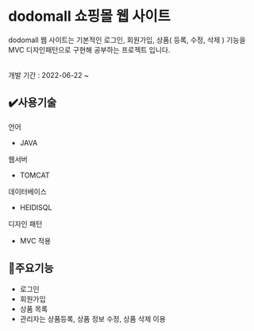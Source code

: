 # dodomall 쇼핑몰 웹 사이트 

dodomall 웹 사이트는 기본적인 로그인, 회원가입, 상품( 등록, 수정, 삭제 ) 기능을 MVC 디자인패턴으로 구현해 공부하는 프로젝트 입니다.

<br>
개발 기간 : 2022-06-22 ~

## :heavy_check_mark:사용기술 

언어 
* JAVA 

웹서버
* TOMCAT

데이터베이스
* HEIDISQL

디자인 패턴 
* MVC 적용

## :pushpin:주요기능 

* 로그인
* 회원가입
* 상품 목록
* 관리자는 상품등록, 상품 정보 수정, 상품 삭제 이용
